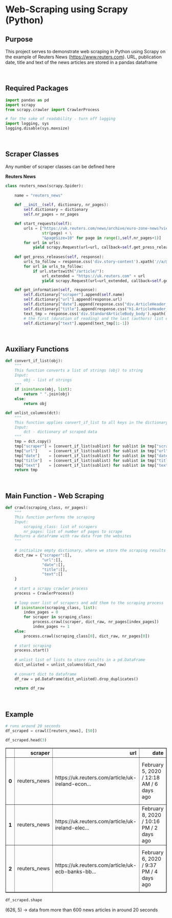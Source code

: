 
# Web-Scraping using Scrapy (Python)

## Purpose
This project serves to demonstrate web scraping in Python using Scrapy on the example of Reuters News (https://www.reuters.com). URL, publication date, title and text of the news articles are stored in a pandas dataframe

<br>

## Required Packages


```python
import pandas as pd
import scrapy
from scrapy.crawler import CrawlerProcess

# for the sake of readability - turn off logging
import logging, sys
logging.disable(sys.maxsize)
```
<br>

## Scraper Classes
Any number of scraper classes can be defined here

**Reuters News**


```python
class reuters_news(scrapy.Spider):
    
    name = "reuters_news"
    
    def __init__(self, dictionary, nr_pages):
        self.dictionary = dictionary
        self.nr_pages = nr_pages

    def start_requests(self):
        urls = ["https://uk.reuters.com/news/archive/euro-zone-news?view=page&page=" + \
                str(page) + \
                "&pageSize=10" for page in range(1,self.nr_pages+1)]
        for url in urls:
            yield scrapy.Request(url=url, callback=self.get_press_releases)
        
    def get_press_releases(self, response):
        urls_to_follow = response.css('div.story-content').xpath('//a/@href').extract()
        for url in urls_to_follow:
            if url.startswith("/article/"):
                url_extended = "https://uk.reuters.com" + url
                yield scrapy.Request(url=url_extended, callback=self.get_information)

    def get_information(self, response):
        self.dictionary["scraper"].append(self.name)
        self.dictionary["url"].append(response.url)
        self.dictionary["date"].append(response.css("div.ArticleHeader_date ::text").extract())
        self.dictionary["title"].append(response.css("h1.ArticleHeader_headline ::text").extract())
        text_tmp = response.css('div.StandardArticleBody_body').xpath('//p/text()').extract()
        # the first (duration of reading) and the last (authors) list element are not useful
        self.dictionary["text"].append(text_tmp[1:-1])
```
<br>

## Auxiliary Functions


```python
def convert_if_list(obj):
    """
    This function converts a list of strings (obj) to string
    Input:
        obj - list of strings
    """
    if isinstance(obj, list):
        return " ".join(obj)
    else:
        return obj
```


```python
def unlist_columns(dct):
    """
    This function applies convert_if_list to all keys in the dictionary
    Input:
        dct - dictionary of scraped data
    """
    tmp = dct.copy()
    tmp["scraper"] = [convert_if_list(sublist) for sublist in tmp["scraper"]]
    tmp["url"]     = [convert_if_list(sublist) for sublist in tmp["url"]]
    tmp["date"]    = [convert_if_list(sublist) for sublist in tmp["date"]]
    tmp["title"]   = [convert_if_list(sublist) for sublist in tmp["title"]]
    tmp["text"]    = [convert_if_list(sublist) for sublist in tmp["text"]]
    return tmp
```
<br>

## Main Function - Web Scraping


```python
def crawl(scraping_class, nr_pages):
    """
    This function performs the scraping
    Input:
        scraping_class: list of scrapers
        nr_pages: list of number of pages to scrape
    Returns a dataframe with raw data from the websites
    """
    
    # initialize empty dictionary, where we store the scraping results
    dict_raw = {"scraper":[], 
                "url":[], 
                "date":[], 
                "title":[], 
                "text":[]
    }
        
    # start a scrapy crawler process
    process = CrawlerProcess()
    
    # loop over list of scrapers and add them to the scraping process
    if isinstance(scraping_class, list):
        index_pages = 0
        for scraper in scraping_class:
            process.crawl(scraper, dict_raw, nr_pages[index_pages])
            index_pages += 1
    else:
        process.crawl(scraping_class[0], dict_raw, nr_pages[0])
    
    # start scraping
    process.start()
    
    # unlist list of lists to store results in a pd.DataFrame
    dict_unlisted = unlist_columns(dict_raw)
    
    # convert dict to dataframe 
    df_raw = pd.DataFrame(dict_unlisted).drop_duplicates()
    
    return df_raw
```
<br>

## Example


```python
# runs around 20 seconds
df_scraped = crawl([reuters_news], [50])
```


```python
df_scraped.head(3)
```




<div>
<table border="1" class="dataframe">
  <thead>
    <tr style="text-align: right;">
      <th></th>
      <th>scraper</th>
      <th>url</th>
      <th>date</th>
      <th>title</th>
      <th>text</th>
    </tr>
  </thead>
  <tbody>
    <tr>
      <th>0</th>
      <td>reuters_news</td>
      <td>https://uk.reuters.com/article/uk-ireland-econ...</td>
      <td>February 5, 2020 /  12:18 AM / 6 days ago</td>
      <td>Irish consumer sentiment climbs to six-month high</td>
      <td>DUBLIN (Reuters) - Irish consumer sentiment hi...</td>
    </tr>
    <tr>
      <th>1</th>
      <td>reuters_news</td>
      <td>https://uk.reuters.com/article/uk-ireland-elec...</td>
      <td>February 8, 2020 /  10:16 PM / 2 days ago</td>
      <td>Near tie between three main parties in Irish e...</td>
      <td>DUBLIN (Reuters) - An Irish national election ...</td>
    </tr>
    <tr>
      <th>2</th>
      <td>reuters_news</td>
      <td>https://uk.reuters.com/article/uk-ecb-banks-bb...</td>
      <td>February 6, 2020 /  9:37 PM / 4 days ago</td>
      <td>ECB's de Guindos says BBVA spying case has no ...</td>
      <td>MADRID (Reuters) - European Central Bank Vicep...</td>
    </tr>
  </tbody>
</table>
</div>




```python
df_scraped.shape
```
(626, 5)  ->  data from more than 600 news articles in around 20 seconds



